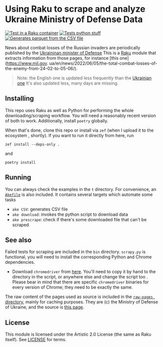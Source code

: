 # Using Raku to scrape and analyze Ukraine Ministry of Defense Data

[![Test in a Raku container](https://github.com/JJ/raku-ukr-mod-data/actions/workflows/test.yaml/badge.svg)](https://github.com/JJ/raku-ukr-mod-data/actions/workflows/test.yaml)
[![Tests python stuff](https://github.com/JJ/raku-ukr-mod-data/actions/workflows/python.yaml/badge.svg)](https://github.com/JJ/raku-ukr-mod-data/actions/workflows/python.yaml)
[![Generates parquet from the CSV file](https://github.com/JJ/raku-ukr-mod-data/actions/workflows/parquet.yml/badge.svg)](https://github.com/JJ/raku-ukr-mod-data/actions/workflows/parquet.yml)

News about combat losses of the Russian invaders are periodically published
by the [Ukraininan minister of Defense](https://www.mil.gov.ua/en/news/)
This is a [Raku](https://raku.org) module that extracts information from
those pages, for instance [this one](https://www.mil.gov.
ua/en/news/2022/06/05/the-total-combat-losses-of-the-enemy-from-24-02-to-05-06/).

> Note: the English one is updated less frequently than the [Ukrainian one](https://www.mil.gov.ua/news/2022/06/08/vid-pochatku-povnomasshtabnoi-vijni-proti-ukraini-rosiya-vtratila-uzhe-1393-tanki-znishheno-703-artilerijskih-sistemi-voroga-%E2%80%93-generalnij-shtab-zs-ukraini/)
> It's also updated less, many days are missing.

## Installing

This repo uses Raku as well as Python for performing the whole downloading/scraping workflow. You will need a reasonably recent version of both to work. Additionally, install `poetry` globally.

When that's done, clone this repo or install via `zef` (when I upload it to the ecosystem
, shortly). If you want to run it directly from here, run

```shell
zef install --deps-only .
```

and

```shell
poetry install
```

## Running

You can always check the examples in the `t` directory. For convenience, an
[`Akefile`](Akefile) is also included. It contains several targets which automate some tasks

- `ake CSV`: generates CSV file
- `ake download`: invokes the python script to download data
- `ake prescrape`: check if there's some downloaded file that can't be scraped

## See also

Failed tests for scraping are included in the `bin` directory. `scrapy.py` is
functional, you will need to install the corresponding Python and Chrome
dependencies.

- Download `chromedriver` from [here](https://chromedriver.chromium.org/downloads). You'll need to copy it by hand to
  the directory in the script, or anywhere else and change the script too
  . Please bear in mind that there are specific `chromedriver` binaries for
  every version of Chrome; they need to be exactly the same.

The raw content of the pages used as source is included in the [`raw-pages ` directory](raw-pages/), mainly for
caching purposes. They are (c) the Ministry of Defense of Ukraine, and the
source is [this page](https://www.mil.gov.ua/en/news/).

## License

This module is licensed under the Artistic 2.0 License (the same as Raku
itself). See [LICENSE](LICENSE) for terms.
